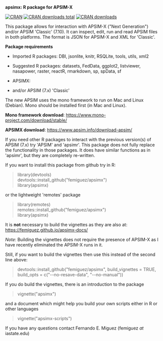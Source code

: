**apsimx: R package for APSIM-X**

[![CRAN](http://www.r-pkg.org/badges/version/apsimx)](https://CRAN.R-project.org/package=apsimx)
[![CRAN
downloads total](https://cranlogs.r-pkg.org/badges/grand-total/apsimx)](https://github.com/metacran/cranlogs.app)
[![CRAN downloads](https://cranlogs.r-pkg.org/badges/apsimx)](https://cran.r-project.org/package=apsimx)


This package allows for interaction with APSIM-X ("Next Generation")
and/or APSIM 'Classic' (7.10). It can inspect, edit, run and read
APSIM files in both platforms. The format is JSON for APSIM-X and XML
for 'Classic'.

**Package requirements**

* Imported R packages: DBI, jsonlite, knitr, RSQLite, tools, utils, xml2

* Suggested R packages: datasets, FedData, ggplot2, listviewer, nasapower, raster, reactR, rmarkdown, sp, spData, sf

* APSIMX:

* and/or APSIM (7.x) 'Classic'

The new APSIM uses the mono framework to run on Mac and Linux
(Debian). Mono should be installed first (in Mac and Linux).

**Mono framework download**:
https://www.mono-project.com/download/stable/

**APSIMX download**:
https://www.apsim.info/download-apsim/

If you need other R packages to interact with the previous version(s) of
APSIM (7.x) try 'APSIM' and 'apsimr'. This package does not fully
replace the functionality in those packages. It does have similar
functions as in 'apsimr', but they are completely re-written.

If you want to install this package from github try in R:

> library(devtools) \
> devtools::install_github("femiguez/apsimx") \
> library(apsimx)

or the lightweight 'remotes' package

> library(remotes) \
> remotes::install_github("femiguez/apsimx") \
> library(apsimx)

It is **not** necessary to build the vignettes as they are also at:
https://femiguez.github.io/apsimx-docs/

*Note*: Building the vignettes does not require the presence of APSIM-X as I
have recently eliminated the APSIM-X runs in it.

Still, if you want to build the vignettes then use this instead
of the second line above:

> devtools::install_github("femiguez/apsimx", build_vignettes = TRUE,
> build_opts = c("--no-resave-data", "--no-manual")) 

If you do build the vignettes, there is an introduction to the package

> vignette("apsimx")

and a document which might help you build your own scripts either in R
or other languages

> vignette("apsimx-scripts")

If you have any questions contact Fernando E. Miguez (femiguez *at* iastate.edu)
